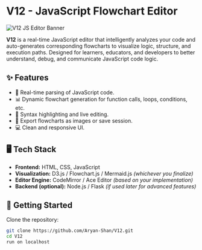 # V12 - JavaScript Flowchart Editor

![V12 JS Editor Banner]([https://github.com/Aryan-Shan/V12/assets/your-image-link-if-any](https://github.com/Aryan-Shan/V12/assets/your-image-link-if-any))

**V12** is a real-time JavaScript editor that intelligently analyzes your code and auto-generates corresponding flowcharts to visualize logic, structure, and execution paths. Designed for learners, educators, and developers to better understand, debug, and communicate JavaScript code logic.

## ✨ Features

- 🧠 Real-time parsing of JavaScript code.
- 📊 Dynamic flowchart generation for function calls, loops, conditions, etc.
- 🎯 Syntax highlighting and live editing.
- 📎 Export flowcharts as images or save session.
- 💻 Clean and responsive UI.

## 🖥️ Tech Stack

- **Frontend:** HTML, CSS, JavaScript
- **Visualization:** D3.js / Flowchart.js / Mermaid.js *(whichever you finalize)*
- **Editor Engine:** CodeMirror / Ace Editor *(based on your implementation)*
- **Backend (optional):** Node.js / Flask *(if used later for advanced features)*

## 🚀 Getting Started

Clone the repository:

```bash
git clone https://github.com/Aryan-Shan/V12.git
cd V12
run on localhost
